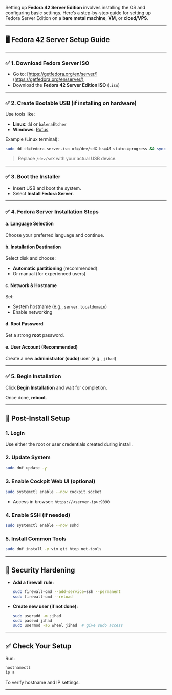 Setting up **Fedora 42 Server Edition** involves installing the OS and configuring basic settings. Here’s a step-by-step guide for setting up Fedora Server Edition on a **bare metal machine**, **VM**, or **cloud/VPS**.

---

## 🖥️ Fedora 42 Server Setup Guide

---

### ✅ 1. **Download Fedora Server ISO**

* Go to: [https://getfedora.org/en/server/](https://getfedora.org/en/server/)
* Download the **Fedora 42 Server Edition ISO** (`.iso`)

---

### ✅ 2. **Create Bootable USB (if installing on hardware)**

Use tools like:

* **Linux**: `dd` or `balenaEtcher`
* **Windows**: [Rufus](https://rufus.ie)

Example (Linux terminal):

```bash
sudo dd if=fedora-server.iso of=/dev/sdX bs=4M status=progress && sync
```

> Replace `/dev/sdX` with your actual USB device.

---

### ✅ 3. **Boot the Installer**

* Insert USB and boot the system.
* Select **Install Fedora Server**.

---

### ✅ 4. **Fedora Server Installation Steps**

#### a. **Language Selection**

Choose your preferred language and continue.

#### b. **Installation Destination**

Select disk and choose:

* **Automatic partitioning** (recommended)
* Or manual (for experienced users)

#### c. **Network & Hostname**

Set:

* System hostname (e.g., `server.localdomain`)
* Enable networking

#### d. **Root Password**

Set a strong **root** password.

#### e. **User Account (Recommended)**

Create a new **administrator (sudo)** user (e.g., `jihad`)

---

### ✅ 5. **Begin Installation**

Click **Begin Installation** and wait for completion.

Once done, **reboot**.

---

## 🚀 Post-Install Setup

### 1. **Login**

Use either the root or user credentials created during install.

### 2. **Update System**

```bash
sudo dnf update -y
```

### 3. **Enable Cockpit Web UI (optional)**

```bash
sudo systemctl enable --now cockpit.socket
```

* Access in browser: `https://<server-ip>:9090`

### 4. **Enable SSH (if needed)**

```bash
sudo systemctl enable --now sshd
```

### 5. **Install Common Tools**

```bash
sudo dnf install -y vim git htop net-tools
```

---

## 🔐 Security Hardening

* **Add a firewall rule:**

  ```bash
  sudo firewall-cmd --add-service=ssh --permanent
  sudo firewall-cmd --reload
  ```
* **Create new user (if not done):**

  ```bash
  sudo useradd -m jihad
  sudo passwd jihad
  sudo usermod -aG wheel jihad  # give sudo access
  ```

---

## ✅ Check Your Setup

Run:

```bash
hostnamectl
ip a
```

To verify hostname and IP settings.

---

